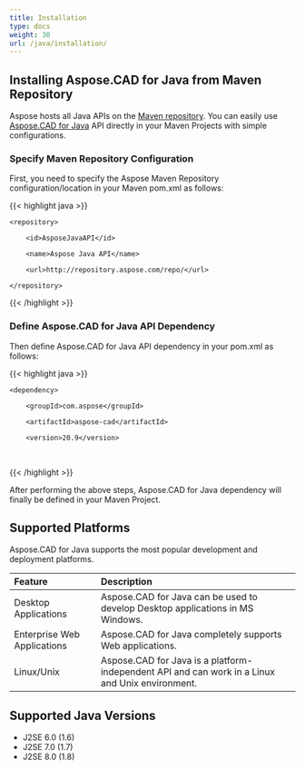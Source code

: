 ```yaml
---
title: Installation
type: docs
weight: 30
url: /java/installation/
---
```


## **Installing Aspose.CAD for Java from Maven Repository**

Aspose hosts all Java APIs on the [Maven repository](https://repository.aspose.com/repo/com/aspose/). You can easily use [Aspose.CAD for Java](https://repository.aspose.com/repo/com/aspose/aspose-cad/) API directly in your Maven Projects with simple configurations.

### **Specify Maven Repository Configuration**

First, you need to specify the Aspose Maven Repository configuration/location in your Maven pom.xml as follows:

{{< highlight java >}}

 <repositories>

    <repository>

        <id>AsposeJavaAPI</id>

        <name>Aspose Java API</name>

        <url>http://repository.aspose.com/repo/</url>

    </repository>

</repositories>

{{< /highlight >}}

### **Define Aspose.CAD for Java API Dependency**

Then define Aspose.CAD for Java API dependency in your pom.xml as follows:

{{< highlight java >}}

 <dependencies>

    <dependency>

        <groupId>com.aspose</groupId>

        <artifactId>aspose-cad</artifactId>

        <version>20.9</version>        

   </dependency>

</dependencies>

{{< /highlight >}}

After performing the above steps, Aspose.CAD for Java dependency will finally be defined in your Maven Project.

## **Supported Platforms**

Aspose.CAD for Java supports the most popular development and deployment platforms.

|**Feature**|**Description**|
| :- | :- |
|Desktop Applications|Aspose.CAD for Java can be used to develop Desktop applications in MS Windows.|
|Enterprise Web Applications|Aspose.CAD for Java completely supports Web applications.|
|Linux/Unix|Aspose.CAD for Java is a platform-independent API and can work in a Linux and Unix environment.|

## **Supported Java Versions**

- J2SE 6.0 (1.6)
- J2SE 7.0 (1.7)
- J2SE 8.0 (1.8)
